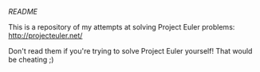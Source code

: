 *README*

This is a repository of my attempts at solving Project Euler problems: http://projecteuler.net/

Don't read them if you're trying to solve Project Euler yourself! That would be cheating ;)
